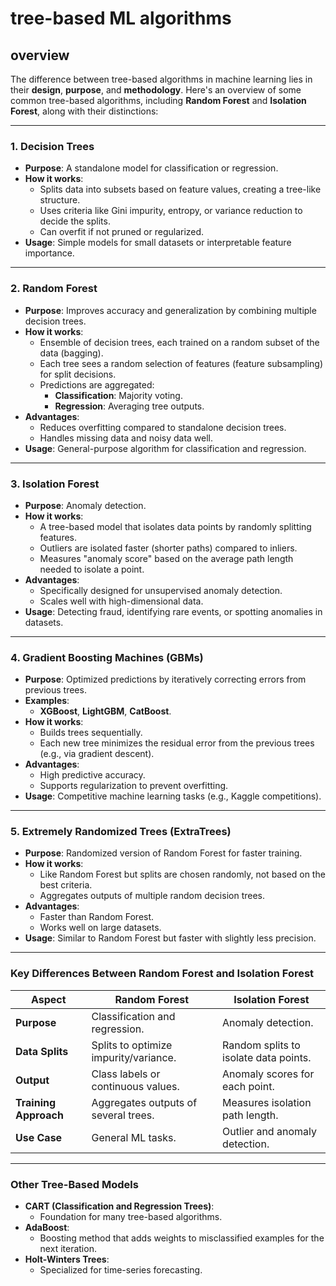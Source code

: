 # tree-based ML algorithms

## overview

The difference between tree-based algorithms in machine learning lies in their **design**, **purpose**, and **methodology**. Here's an overview of some common tree-based algorithms, including **Random Forest** and **Isolation Forest**, along with their distinctions:

---

### **1. Decision Trees**

- **Purpose**: A standalone model for classification or regression.
- **How it works**:
  - Splits data into subsets based on feature values, creating a tree-like structure.
  - Uses criteria like Gini impurity, entropy, or variance reduction to decide the splits.
  - Can overfit if not pruned or regularized.
- **Usage**: Simple models for small datasets or interpretable feature importance.

---

### **2. Random Forest**

- **Purpose**: Improves accuracy and generalization by combining multiple decision trees.
- **How it works**:
  - Ensemble of decision trees, each trained on a random subset of the data (bagging).
  - Each tree sees a random selection of features (feature subsampling) for split decisions.
  - Predictions are aggregated:
    - **Classification**: Majority voting.
    - **Regression**: Averaging tree outputs.
- **Advantages**:
  - Reduces overfitting compared to standalone decision trees.
  - Handles missing data and noisy data well.
- **Usage**: General-purpose algorithm for classification and regression.

---

### **3. Isolation Forest**

- **Purpose**: Anomaly detection.
- **How it works**:
  - A tree-based model that isolates data points by randomly splitting features.
  - Outliers are isolated faster (shorter paths) compared to inliers.
  - Measures "anomaly score" based on the average path length needed to isolate a point.
- **Advantages**:
  - Specifically designed for unsupervised anomaly detection.
  - Scales well with high-dimensional data.
- **Usage**: Detecting fraud, identifying rare events, or spotting anomalies in datasets.

---

### **4. Gradient Boosting Machines (GBMs)**

- **Purpose**: Optimized predictions by iteratively correcting errors from previous trees.
- **Examples**:
  - **XGBoost**, **LightGBM**, **CatBoost**.
- **How it works**:
  - Builds trees sequentially.
  - Each new tree minimizes the residual error from the previous trees (e.g., via gradient descent).
- **Advantages**:
  - High predictive accuracy.
  - Supports regularization to prevent overfitting.
- **Usage**: Competitive machine learning tasks (e.g., Kaggle competitions).

---

### **5. Extremely Randomized Trees (ExtraTrees)**

- **Purpose**: Randomized version of Random Forest for faster training.
- **How it works**:
  - Like Random Forest but splits are chosen randomly, not based on the best criteria.
  - Aggregates outputs of multiple random decision trees.
- **Advantages**:
  - Faster than Random Forest.
  - Works well on large datasets.
- **Usage**: Similar to Random Forest but faster with slightly less precision.

---

### **Key Differences Between Random Forest and Isolation Forest**

| **Aspect**               | **Random Forest**                       | **Isolation Forest**                  |
|--------------------------|------------------------------------------|---------------------------------------|
| **Purpose**              | Classification and regression.          | Anomaly detection.                    |
| **Data Splits**          | Splits to optimize impurity/variance.    | Random splits to isolate data points. |
| **Output**               | Class labels or continuous values.      | Anomaly scores for each point.        |
| **Training Approach**    | Aggregates outputs of several trees.     | Measures isolation path length.       |
| **Use Case**             | General ML tasks.                       | Outlier and anomaly detection.        |

---

### **Other Tree-Based Models**

- **CART (Classification and Regression Trees)**:
  - Foundation for many tree-based algorithms.
- **AdaBoost**:
  - Boosting method that adds weights to misclassified examples for the next iteration.
- **Holt-Winters Trees**:
  - Specialized for time-series forecasting.
